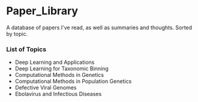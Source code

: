 # Paper_Library
A database of papers I've read, as well as summaries and thoughts. Sorted by topic. 

### List of Topics
- Deep Learning and Applications
- Deep Learning for Taxonomic Binning
- Computational Methods in Genetics
- Computational Methods in Population Genetics
- Defective Viral Genomes
- Ebolavirus and Infectious Diseases
